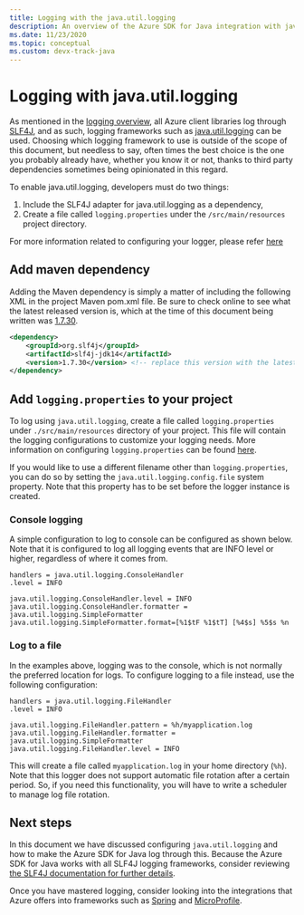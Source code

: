 ```yaml
---
title: Logging with the java.util.logging
description: An overview of the Azure SDK for Java integration with java.util.logging
ms.date: 11/23/2020
ms.topic: conceptual
ms.custom: devx-track-java
---
```


# Logging with java.util.logging

As mentioned in the [logging overview](logging.md), all Azure client libraries log through [SLF4J](http://www.slf4j.org/), and as such, logging frameworks such as [java.util.logging](https://docs.oracle.com/javase/8/docs/api/java/util/logging/Logger.html) can be used. Choosing which logging framework to use is outside of the scope of this document, but needless to say, often times the best choice is the one you probably already have, whether you know it or not, thanks to third party dependencies sometimes being opinionated in this regard.

To enable java.util.logging, developers must do two things:

1. Include the SLF4J adapter for java.util.logging as a dependency,
2. Create a file called `logging.properties` under the `/src/main/resources` project directory. 

For more information related to configuring your logger, please refer [here](https://docs.oracle.com/cd/E23549_01/doc.1111/e14568/handler.htm)

## Add maven dependency

Adding the Maven dependency is simply a matter of including the following XML in the project Maven pom.xml file. Be sure to check online to see what the latest released version is, which at the time of this document being written was [1.7.30](https://mvnrepository.com/artifact/org.slf4j/slf4j-jdk14).

```xml
<dependency>
    <groupId>org.slf4j</groupId>
    <artifactId>slf4j-jdk14</artifactId>
    <version>1.7.30</version> <!-- replace this version with the latest available version on Maven central -->
</dependency>
```

## Add `logging.properties` to your project

To log using `java.util.logging`, create a file called `logging.properties` under `./src/main/resources` directory of your project.
This file will contain the logging configurations to customize your logging needs. More information 
on configuring `logging.properties` can be found [here](http://tutorials.jenkov.com/java-logging/configuration.html). 

If you would like to use a different filename other than `logging.properties`, you can do so by setting the `java.util.logging.config.file` system property. Note that this property has to be set before the logger instance is created.

### Console logging

A simple configuration to log to console can be configured as shown below. Note that it is configured to log all logging events that are INFO level or higher, regardless of where it comes from.

```
handlers = java.util.logging.ConsoleHandler
.level = INFO

java.util.logging.ConsoleHandler.level = INFO
java.util.logging.ConsoleHandler.formatter = java.util.logging.SimpleFormatter
java.util.logging.SimpleFormatter.format=[%1$tF %1$tT] [%4$s] %5$s %n
```

### Log to a file

In the examples above, logging was to the console, which is not normally the preferred location for logs. To configure logging to a file instead, use the following configuration:

```
handlers = java.util.logging.FileHandler
.level = INFO

java.util.logging.FileHandler.pattern = %h/myapplication.log
java.util.logging.FileHandler.formatter = java.util.logging.SimpleFormatter
java.util.logging.FileHandler.level = INFO
```

This will create a file called `myapplication.log` in your home directory (`%h`). Note that this logger does not support automatic file rotation after a certain period. So, if you need this functionality, you will have to write a scheduler to manage log file rotation.

## Next steps

In this document we have discussed configuring `java.util.logging` and how to make the Azure SDK for Java log through this. Because the Azure SDK for Java works with all SLF4J logging frameworks, consider reviewing [the SLF4J documentation for further details](http://www.slf4j.org/manual.html). 

Once you have mastered logging, consider looking into the integrations that Azure offers into frameworks such as [Spring](https://docs.microsoft.com/azure/developer/java/spring-framework/spring-boot-starters-for-azure) and [MicroProfile](https://docs.microsoft.com/azure/developer/java/eclipse-microprofile/).
